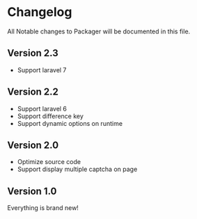 # Changelog

All Notable changes to Packager will be documented in this file.

## Version 2.3
- Support laravel 7

## Version 2.2
- Support laravel 6
- Support difference key
- Support dynamic options on runtime

## Version 2.0
- Optimize source code
- Support display multiple captcha on page

## Version 1.0
Everything is brand new!